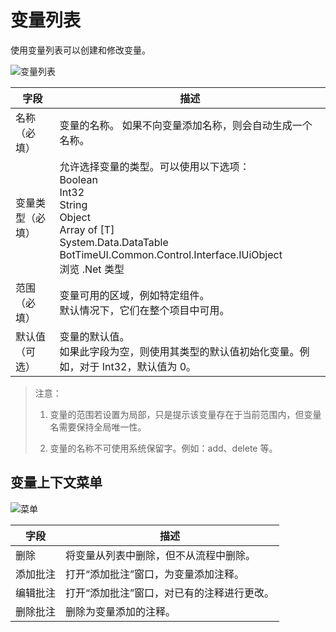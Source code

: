 # 变量列表 
使用变量列表可以创建和修改变量。 

![变量列表](https://docimages.blob.core.chinacloudapi.cn/images/Studio/Variable/createdVariable.png)

|字段| 	描述| 
|---|---|
|名称（必填）| 	变量的名称。 如果不向变量添加名称，则会自动生成一个名称。 
|变量类型（必填）| 	允许选择变量的类型。可以使用以下选项：</br>Boolean</br>Int32</br>String</br>Object</br>Array of [T]</br> System.Data.DataTable </br> BotTimeUI.Common.Control.Interface.IUiObject </br>浏览 .Net 类型 |
|范围（必填）| 变量可用的区域，例如特定组件。</br>默认情况下，它们在整个项目中可用。| 
|默认值（可选）| 变量的默认值。  </br>如果此字段为空，则使用其类型的默认值初始化变量。例如，对于 Int32，默认值为 0。 |

>注意： 
>
>1. 变量的范围若设置为局部，只是提示该变量存在于当前范围内，但变量名需要保持全局唯一性。 
>
>2. 变量的名称不可使用系统保留字。例如：add、delete 等。 

## 变量上下文菜单 

![菜单](https://docimages.blob.core.chinacloudapi.cn/images/Studio/Variable/variablePanelMenu.png)

|字段| 	描述| 
|---|---| 
|删除 |	将变量从列表中删除，但不从流程中删除。| 
|添加批注| 	打开“添加批注”窗口，为变量添加注释。| 
|编辑批注 |	打开“添加批注”窗口，对已有的注释进行更改。| 
|删除批注| 	删除为变量添加的注释。| 
